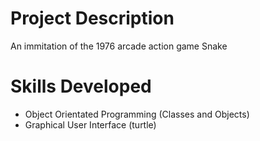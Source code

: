 # Project Description
An immitation of the 1976 arcade action game Snake

# Skills Developed
- Object Orientated Programming (Classes and Objects)
- Graphical User Interface (turtle)
